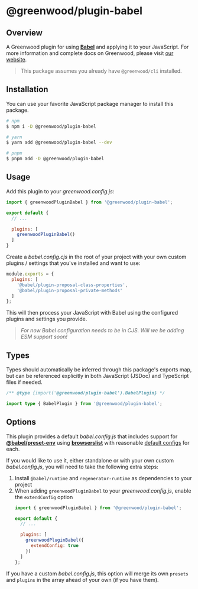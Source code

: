 # @greenwood/plugin-babel

## Overview

A Greenwood plugin for using [**Babel**](https://babeljs.io/) and applying it to your JavaScript. For more information and complete docs on Greenwood, please visit [our website](https://www.greenwoodjs.dev).

> This package assumes you already have `@greenwood/cli` installed.

## Installation

You can use your favorite JavaScript package manager to install this package.

```bash
# npm
$ npm i -D @greenwood/plugin-babel

# yarn
$ yarn add @greenwood/plugin-babel --dev

# pnpm
$ pnpm add -D @greenwood/plugin-babel
```

## Usage

Add this plugin to your _greenwood.config.js_:

```javascript
import { greenwoodPluginBabel } from '@greenwood/plugin-babel';

export default {
  // ...

  plugins: [
    greenwoodPluginBabel()
  ]
}
```

Create a _babel.config.cjs_ in the root of your project with your own custom plugins / settings that you've installed and want to use:

```javascript
module.exports = {
  plugins: [
    '@babel/plugin-proposal-class-properties',
    '@babel/plugin-proposal-private-methods'
  ]
};
```

This will then process your JavaScript with Babel using the configured plugins and settings you provide.

> _For now Babel configuration needs to be in CJS.  Will we be adding ESM support soon!_

## Types

Types should automatically be inferred through this package's exports map, but can be referenced explicitly in both JavaScript (JSDoc) and TypeScript files if needed.

```js
/** @type {import('@greenwood/plugin-babel').BabelPlugin} */
```

```ts
import type { BabelPlugin } from '@greenwood/plugin-babel';
```

## Options

This plugin provides a default _babel.config.js_ that includes support for [**@babel/preset-env**](https://babeljs.io/docs/en/babel-preset-env) using [**browserslist**](https://github.com/browserslist/browserslist) with reasonable [default configs](https://github.com/ProjectEvergreen/greenwood/tree/master/packages/plugin-babel/src/) for each.

If you would like to use it, either standalone or with your own custom _babel.config.js_, you will need to take the following extra steps:

1. Install `@babel/runtime` and `regenerator-runtime` as dependencies to your project
1. When adding `greenwoodPluginBabel` to your _greenwood.config.js_, enable the `extendConfig` option
    ```js
    import { greenwoodPluginBabel } from '@greenwood/plugin-babel';

    export default {
      // ...

      plugins: [
        greenwoodPluginBabel({
          extendConfig: true
        })
      ]
    };
    ```

If you have a custom _babel.config.js_, this option will merge its own `presets` and `plugins` in the array ahead of your own (if you have them).